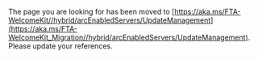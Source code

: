 The page you are looking for has been moved to [https://aka.ms/FTA-WelcomeKit//hybrid/arcEnabledServers/UpdateManagement](https://aka.ms/FTA-WelcomeKit_Migration//hybrid/arcEnabledServers/UpdateManagement). Please update your references.
